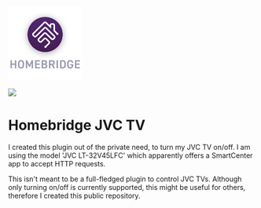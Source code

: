 <img src="https://github.com/homebridge/branding/raw/master/logos/homebridge-wordmark-logo-vertical.png" width="150">

<img src="https://upload.wikimedia.org/wikipedia/commons/0/06/JVC_Logo.svg" width="150"><br />

# Homebridge JVC TV
I created this plugin out of the private need, to turn my JVC TV on/off. I am using the model 'JVC LT-32V45LFC' which apparently offers a SmartCenter app to accept HTTP requests.

This isn't meant to be a full-fledged plugin to control JVC TVs.
Although only turning on/off is currently supported, this might be useful for others, therefore I created this public repository.